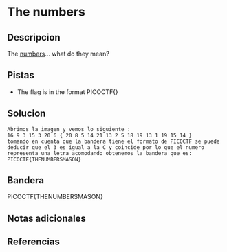 # The numbers

## Descripcion
The [numbers](https://jupiter.challenges.picoctf.org/static/f209a32253affb6f547a585649ba4fda/the_numbers.png)... what do they mean?
## Pistas
- The flag is in the format PICOCTF{}
## Solucion
```
Abrimos la imagen y vemos lo siguiente : 
16 9 3 15 3 20 6 { 20 8 5 14 21 13 2 5 18 19 13 1 19 15 14 } 
tomando en cuenta que la bandera tiene el formato de PICOCTF se puede deducir que el 3 es igual a la C y coincide por lo que el numero representa una letra acomodando obtenemos la bandera que es:
PICOCTF{THENUMBERSMASON}
```

## Bandera

PICOCTF{THENUMBERSMASON}

## Notas adicionales

## Referencias